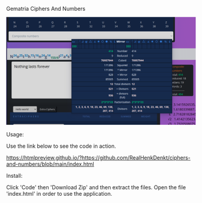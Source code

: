 Gematria Ciphers And Numbers

![alt text](https://github.com/RealHenkDenkt/ciphers-and-numbers/blob/main/img/CiphersAndLettersRelease1.png?raw=true)

Usage:

Use the link below to see the code in action.

https://htmlpreview.github.io/?https://github.com/RealHenkDenkt/ciphers-and-numbers/blob/main/index.html


Install:

Click 'Code' then 'Download Zip' and then extract the files. Open the file 'index.html' in order to use the application.




